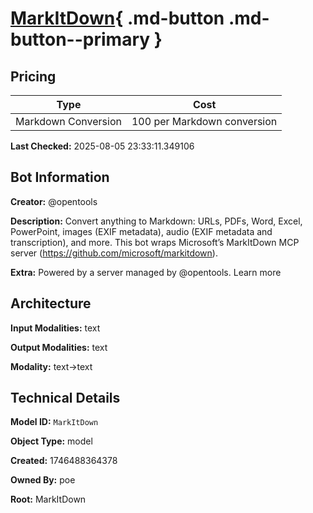 # [MarkItDown](https://poe.com/MarkItDown){ .md-button .md-button--primary }

## Pricing

| Type | Cost |
|------|------|
| Markdown Conversion | 100 per Markdown conversion |

**Last Checked:** 2025-08-05 23:33:11.349106


## Bot Information

**Creator:** @opentools

**Description:** Convert anything to Markdown: URLs, PDFs, Word, Excel, PowerPoint, images (EXIF metadata), audio (EXIF metadata and transcription), and more. This bot wraps Microsoft’s MarkItDown MCP server (https://github.com/microsoft/markitdown).

**Extra:** Powered by a server managed by @opentools. Learn more


## Architecture

**Input Modalities:** text

**Output Modalities:** text

**Modality:** text->text


## Technical Details

**Model ID:** `MarkItDown`

**Object Type:** model

**Created:** 1746488364378

**Owned By:** poe

**Root:** MarkItDown
